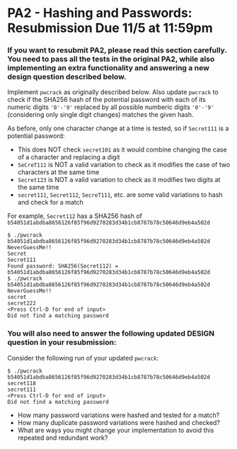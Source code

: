# PA2 - Hashing and Passwords: Resubmission Due 11/5 at 11:59pm

### If you want to resubmit PA2, please read this section carefully. You need to pass all the tests in the original PA2, while also implementing an extra functionality and answering a new design question described below.

Implement `pwcrack` as originally described below. Also update `pwcrack` to check if the SHA256 hash of the potential password with each of its numeric digits `'0'-'9'` replaced by all possible numberic digits `'0'-'9'` (considering only single digit changes) matches the given hash.

As before, only one character change at a time is tested, so if `Secret111` is a potential password:
- This does NOT check `secret101` as it would combine changing the case of a character and replacing a digit
- `SeCreT111` is NOT a valid variation to check as it modifies the case of two characters at the same time
- `Secret123` is NOT a valid variation to check as it modifies two digits at the same time
- `secret111`, `Secret112`, `SecreT111`, etc. are some valid variations to hash and check for a match

For example,
`Secret112` has a SHA256 hash of `b54051d1abdba8656126f85f96d9270283d34b1cb8787b78c50646d9eb4a502d`

```
$ ./pwcrack b54051d1abdba8656126f85f96d9270283d34b1cb8787b78c50646d9eb4a502d
NeverGuessMe!!
Secret
Secret111
Found password: SHA256(Secret112) = b54051d1abdba8656126f85f96d9270283d34b1cb8787b78c50646d9eb4a502d
$ ./pwcrack b54051d1abdba8656126f85f96d9270283d34b1cb8787b78c50646d9eb4a502d
NeverGuessMe!!
secret
secret222
<Press Ctrl-D for end of input>
Did not find a matching password
```

### You will also need to answer the following updated DESIGN question in your resubmission:

Consider the following run of your updated `pwcrack`:
```
$ ./pwcrack b54051d1abdba8656126f85f96d9270283d34b1cb8787b78c50646d9eb4a502d
secret118
secret111
<Press Ctrl-D for end of input>
Did not find a matching password
```

- How many password variations were hashed and tested for a match?
- How many duplicate password variations were hashed and checked?
- What are ways you might change your implementation to avoid this repeated and redundant work?
